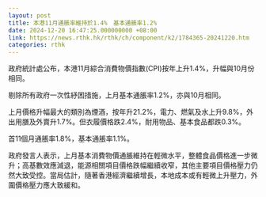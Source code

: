 ```yaml
---
layout: post
title: 本港11月通脹率維持於1.4%　基本通脹率1.2%
date: 2024-12-20 16:47:25.000000000 +08:00
link: https://news.rthk.hk/rthk/ch/component/k2/1784365-20241220.htm
categories: rthk
---
```


政府統計處公布，本港11月綜合消費物價指數(CPI)按年上升1.4%，升幅與10月份相同。

剔除所有政府一次性紓困措施，上月基本通脹率1.2%，亦與10月相同。

上月價格升幅最大的類別為煙酒，按年升21.2%，電力、燃氣及水上升9.8%，外出用膳及外賣升1.7%。但衣履價格跌2.4%，耐用物品、基本食品都跌0.3%。

首11個月通脹率1.8%，基本通脹率1.1%。

政府發言人表示，上月基本消費物價通脹維持在輕微水平，整體食品價格進一步微升；高基數效應減退，能源相關項目價格跌幅繼續收窄，其他主要項目價格壓力仍然大致受控。當局估計，隨著香港經濟繼續增長，本地成本或有輕微上升壓力，外圍價格壓力應大致緩和。
